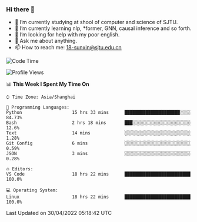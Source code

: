 ### Hi there 👋

<!--
**sunxin000/sunxin000** is a ✨ _special_ ✨ repository because its `README.md` (this file) appears on your GitHub profile.

Here are some ideas to get you started:

- 🔭 I’m currently working on ...
- 🌱 I’m currently learning ...
- 👯 I’m looking to collaborate on ...
- 🤔 I’m looking for help with ...
- 💬 Ask me about ...
- 📫 How to reach me: ...
- 😄 Pronouns: ...
- ⚡ Fun fact: ...
-->
- 🏫 I’m currently studying at shool of computer and science of SJTU.
- 🌱 I’m currently learning nlp, \*former, GNN, causal inference and so forth.
- 🤔 I’m looking for help with my poor english.
- 💬 Ask me about anything.
- 📫 How to reach me: 18-sunxin@sjtu.edu.cn
<!--START_SECTION:waka-->
![Code Time](http://img.shields.io/badge/Code%20Time-182%20hrs%2055%20mins-blue)

![Profile Views](http://img.shields.io/badge/Profile%20Views-8-blue)

📊 **This Week I Spent My Time On** 

```text
⌚︎ Time Zone: Asia/Shanghai

💬 Programming Languages: 
Python                   15 hrs 33 mins      █████████████████████░░░░   84.73% 
Bash                     2 hrs 18 mins       ███░░░░░░░░░░░░░░░░░░░░░░   12.6% 
Text                     14 mins             ░░░░░░░░░░░░░░░░░░░░░░░░░   1.28% 
Git Config               6 mins              ░░░░░░░░░░░░░░░░░░░░░░░░░   0.59% 
JSON                     3 mins              ░░░░░░░░░░░░░░░░░░░░░░░░░   0.28%

🔥 Editors: 
VS Code                  18 hrs 22 mins      █████████████████████████   100.0%

💻 Operating System: 
Linux                    18 hrs 22 mins      █████████████████████████   100.0%

```


 Last Updated on 30/04/2022 05:18:42 UTC
<!--END_SECTION:waka-->
